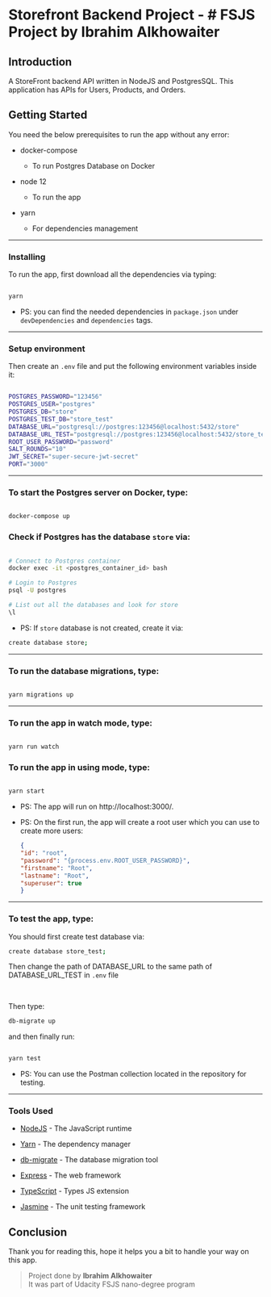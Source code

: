 
# Storefront Backend Project - # FSJS Project by Ibrahim Alkhowaiter

  

## Introduction

  

A StoreFront backend API written in NodeJS and PostgresSQL. This application has APIs for Users, Products, and Orders.

  

## Getting Started

You need the below prerequisites to run the app without any error:

- docker-compose 
	- To run Postgres Database on Docker

- node 12 
	- To run the app

- yarn 
	- For dependencies management

  
<hr>

### Installing

To run the app, first download all the dependencies via typing:

```bash

yarn

```
-   PS: you can find the needed dependencies in  `package.json`  under  `devDependencies`  and  `dependencies`  tags.
  
<hr>

### Setup environment

  

Then create an `.env`  file and put the following environment variables inside it:

```bash

POSTGRES_PASSWORD="123456"
POSTGRES_USER="postgres"
POSTGRES_DB="store"
POSTGRES_TEST_DB="store_test"
DATABASE_URL="postgresql://postgres:123456@localhost:5432/store"
DATABASE_URL_TEST="postgresql://postgres:123456@localhost:5432/store_test"
ROOT_USER_PASSWORD="password"
SALT_ROUNDS="10"
JWT_SECRET="super-secure-jwt-secret"
PORT="3000"

```

  
<hr>

### To start the Postgres server on Docker, type:

```bash

docker-compose up

```

  

### Check if Postgres has the database `store` via:

```bash

# Connect to Postgres container
docker exec -it <postgres_container_id> bash

# Login to Postgres
psql -U postgres

# List out all the databases and look for store
\l
```

- PS: If ``store`` database is not created, create it via:
```bash
create database store;
```
  
<hr>

### To run the database migrations, type:

```bash

yarn migrations up

```

  
<hr>

### To run the app in watch mode, type:

```bash

yarn run watch

```

### To run the app in using mode, type:

```bash

yarn start

```

  

- PS: The app will run on http://localhost:3000/.

  

- PS: On the first run, the app will create a root user which you can use to create more users:

	```json
	{
	"id": "root",
	"password": "{process.env.ROOT_USER_PASSWORD}",
	"firstname": "Root",
	"lastname": "Root",
	"superuser": true
	}
	```

  
<hr>

### To  test  the app, type:

You should first create test database via:
```bash
create database store_test;
```

Then change the path of DATABASE_URL to the same path of DATABASE_URL_TEST in `.env` file

<br>

Then type:
```bash
db-migrate up
```

and then finally run:
```bash

yarn test

```

  

- PS: You can use the Postman collection located in the repository for testing.

  
<hr>

### Tools Used
*  [NodeJS](https://nodejs.org/) - The JavaScript runtime

*  [Yarn](https://yarnpkg.com/) - The dependency manager

*  [db-migrate](https://db-migrate.readthedocs.io/en/latest/) - The database migration tool

*  [Express](https://expressjs.com) - The web framework

*  [TypeScript](https://www.typescriptlang.org/) - Types JS extension

*  [Jasmine](https://jasmine.github.io/) - The unit testing framework

## Conclusion

Thank you for reading this, hope it helps you a bit to handle your way on this app.

> Project done by  **Ibrahim Alkhowaiter**  
> It was part of Udacity FSJS nano-degree program